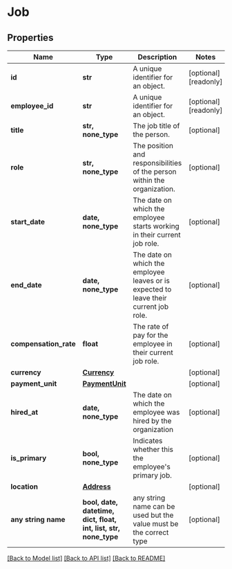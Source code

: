 # Job


## Properties
Name | Type | Description | Notes
------------ | ------------- | ------------- | -------------
**id** | **str** | A unique identifier for an object. | [optional] [readonly] 
**employee_id** | **str** | A unique identifier for an object. | [optional] [readonly] 
**title** | **str, none_type** | The job title of the person. | [optional] 
**role** | **str, none_type** | The position and responsibilities of the person within the organization. | [optional] 
**start_date** | **date, none_type** | The date on which the employee starts working in their current job role. | [optional] 
**end_date** | **date, none_type** | The date on which the employee leaves or is expected to leave their current job role. | [optional] 
**compensation_rate** | **float** | The rate of pay for the employee in their current job role. | [optional] 
**currency** | [**Currency**](Currency.md) |  | [optional] 
**payment_unit** | [**PaymentUnit**](PaymentUnit.md) |  | [optional] 
**hired_at** | **date, none_type** | The date on which the employee was hired by the organization | [optional] 
**is_primary** | **bool, none_type** | Indicates whether this the employee&#39;s primary job. | [optional] 
**location** | [**Address**](Address.md) |  | [optional] 
**any string name** | **bool, date, datetime, dict, float, int, list, str, none_type** | any string name can be used but the value must be the correct type | [optional]

[[Back to Model list]](../../README.md#documentation-for-models) [[Back to API list]](../../README.md#documentation-for-api-endpoints) [[Back to README]](../../README.md)


